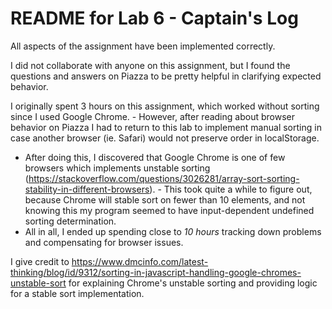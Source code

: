 # README for Lab 6 - Captain's Log

All aspects of the assignment have been implemented correctly.

I did not collaborate with anyone on this assignment, but I found the questions and answers on Piazza to be pretty helpful in clarifying expected behavior.

I originally spent 3 hours on this assignment, which worked without sorting since I used Google Chrome. - However, after reading about browser behavior on Piazza I had to return to this lab to implement manual sorting in case another browser (ie. Safari) would not preserve order in localStorage.
- After doing this, I discovered that Google Chrome is one of few browsers which implements unstable sorting (https://stackoverflow.com/questions/3026281/array-sort-sorting-stability-in-different-browsers). - This took quite a while to figure out, because Chrome will stable sort on fewer than 10 elements, and not knowing this my program seemed to have input-dependent undefined sorting determination.
- All in all, I ended up spending close to *10 hours* tracking down problems and compensating for browser issues.

I give credit to https://www.dmcinfo.com/latest-thinking/blog/id/9312/sorting-in-javascript-handling-google-chromes-unstable-sort for explaining Chrome's unstable sorting and providing logic for a stable sort implementation.